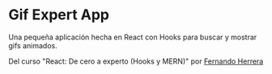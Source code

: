# Gif Expert App

Una pequeña aplicación hecha en React con Hooks para buscar y mostrar gifs animados.

Del curso "React: De cero a experto (Hooks y MERN)" por [Fernando Herrera](https://github.com/Klerith)